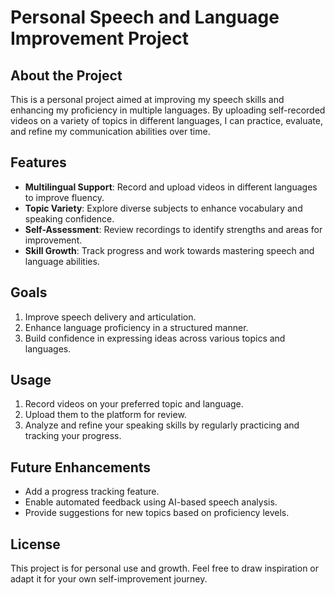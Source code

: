 # Personal Speech and Language Improvement Project

## About the Project
This is a personal project aimed at improving my speech skills and enhancing my proficiency in multiple languages. By uploading self-recorded videos on a variety of topics in different languages, I can practice, evaluate, and refine my communication abilities over time.

## Features
- **Multilingual Support**: Record and upload videos in different languages to improve fluency.
- **Topic Variety**: Explore diverse subjects to enhance vocabulary and speaking confidence.
- **Self-Assessment**: Review recordings to identify strengths and areas for improvement.
- **Skill Growth**: Track progress and work towards mastering speech and language abilities.

## Goals
1. Improve speech delivery and articulation.
2. Enhance language proficiency in a structured manner.
3. Build confidence in expressing ideas across various topics and languages.

## Usage
1. Record videos on your preferred topic and language.
2. Upload them to the platform for review.
3. Analyze and refine your speaking skills by regularly practicing and tracking your progress.

## Future Enhancements
- Add a progress tracking feature.
- Enable automated feedback using AI-based speech analysis.
- Provide suggestions for new topics based on proficiency levels.

## License
This project is for personal use and growth. Feel free to draw inspiration or adapt it for your own self-improvement journey.
